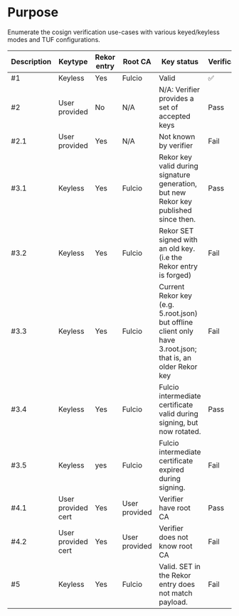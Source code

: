 # Purpose

Enumerate the cosign verification use-cases with various keyed/keyless
modes and TUF configurations.

| Description | Keytype | Rekor entry | Root CA | Key status | Verification |
|-------------|---------|-------------|---------|------------|--------------|
| #1   | Keyless | Yes         | Fulcio  | Valid      | :white_check_mark:  |
| #2   | User provided | No | N/A | N/A: Verifier provides a set of accepted keys | Pass |
| #2.1 | User provided | Yes | N/A | Not known by verifier | Fail |
| #3.1 | Keyless | Yes | Fulcio | Rekor key valid during signature generation, but new Rekor key published since then. | Pass |
| #3.2 | Keyless | Yes | Fulcio | Rekor SET signed with an old key. (i.e the Rekor entry is forged) | Fail |
| #3.3 | Keyless | Yes | Fulcio | Current Rekor key (e.g. 5.root.json) but offline client only have 3.root.json; that is, an older Rekor key | Fail |
| #3.4 | Keyless | Yes | Fulcio | Fulcio intermediate certificate valid during signing, but now rotated. | Pass |
| #3.5 | Keyless | yes | Fulcio | Fulcio intermediate certificate expired during signing. | Fail |
| #4.1 | User provided cert | Yes | User provided | Verifier have root CA | Pass |
| #4.2 | User provided cert | Yes | User provided | Verifier does not know root CA | Fail |
| #5   | Keyless | Yes | Fulcio | Valid. SET in the Rekor entry does not match payload. | Fail |
